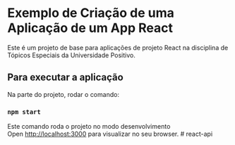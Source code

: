 # Exemplo de Criação de uma Aplicação de um App React

Este é um projeto de base para aplicações de projeto React na disciplina de Tópicos Especiais da Universidade Positivo.

## Para executar a aplicação 

Na parte do projeto, rodar o comando:

### `npm start`

Este comando roda o projeto no modo desenvolvimento\
Open [http://localhost:3000](http://localhost:3000) para visualizar no seu browser.
#   r e a c t - a p i  
 